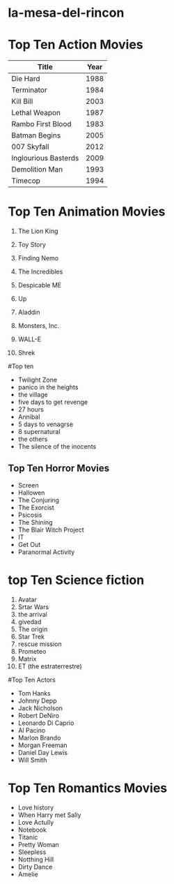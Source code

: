 
# la-mesa-del-rincon
# Top Ten Action Movies

Title | Year
----- | -----
Die Hard | 1988
Terminator | 1984
Kill Bill | 2003
Lethal Weapon | 1987
Rambo First Blood | 1983
Batman Begins | 2005
007 Skyfall | 2012
Inglourious Basterds | 2009
Demolition Man | 1993
Timecop | 1994

# Top Ten Animation Movies 

1.  The Lion King 
2. Toy Story 
3. Finding Nemo 
4. The Incredibles
5. Despicable ME
6. Up

7. Aladdin
8. Monsters, Inc.
9. WALL-E
10. Shrek




#Top ten

- Twilight Zone
- panico in the heights
- the village
- five days to get revenge
- 27 hours
- Annibal
- 5 days to venagrse
- 8 supernatural
- the others
- The silence of the inocents

## Top Ten Horror Movies
- Screen
- Hallowen
- The Conjuring
- The Exorcist
- Psicosis
- The Shining
- The Blair Witch Project
- IT
- Get Out
- Paranormal Activity


# top Ten Science fiction
1. Avatar
2. Srtar Wars
3. the arrival
4. givedad
5. The origin
6. Star Trek
7. rescue mission
8. Prometeo
9. Matrix
10. ET (the estraterrestre)

#Top Ten Actors 
- Tom Hanks
- Johnny Depp
- Jack Nicholson 
- Robert DeNiro 
- Leonardo Di Caprio 
- Al Pacino 
- Marlon Brando
- Morgan Freeman
- Daniel Day Lewis
- Will Smith
 
# Top Ten Romantics Movies
- Love history
- When Harry met Sally
- Love Actully
- Notebook
- Titanic
- Pretty Woman
- Sleepless
- Notthing Hill
- Dirty Dance
- Amelie


